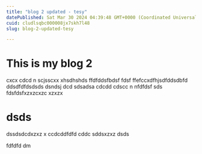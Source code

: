 ```yaml
---
title: "blog 2 updated - tesy"
datePublished: Sat Mar 30 2024 04:39:48 GMT+0000 (Coordinated Universal Time)
cuid: cludlsqbc000008jx7skh7l48
slug: blog-2-updated-tesy

---
```


# This is my blog 2 
cxcx cdcd n scjsscxx xhsdhshds ffdfddsfbdsf  fdsf ffefccxdfhjsdfddsdbfd ddsdfdfdsdsds dsndsj dcd sdsadsa cdcdd cdscc n nfdfdsf sds
fdsfdsfxzxzcxzc
xzxzx
# dsds
dssdsdcdxzxz
 x
 ccdcddfdfd cddc
sddsxzxz
dsds


fdfdfd
dm